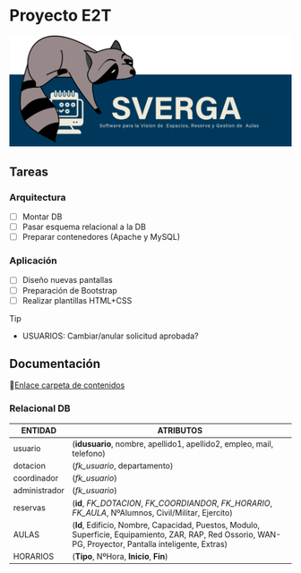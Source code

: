 # Proyecto E2T
![SVERGA](https://github.com/CIS-TIC/Proyecto/blob/main/image71559.png)
## Tareas
### Arquitectura
- [ ] Montar DB
- [ ] Pasar esquema relacional a la DB
- [ ] Preparar contenedores (Apache y MySQL)
### Aplicación
- [ ] Diseño nuevas pantallas
- [ ] Preparación de Bootstrap
- [ ] Realizar plantillas HTML+CSS

>[!TIP]
>+ USUARIOS: Cambiar/anular solicitud aprobada?
## Documentación
:link:[Enlace carpeta de contenidos](https://minisdefear-my.sharepoint.com/:f:/g/personal/escanoasaugue_minisdefear_onmicrosoft_com/EtAFxpsyZkxMo7nGqYn215gBakcX1UwHNWfo752WsTBJoQ?e=5LR0RJ)
### Relacional DB
| ENTIDAD | ATRIBUTOS |
| --- | --- |
| usuario | (**idusuario**, nombre, apellido1, apellido2, empleo, mail, telefono) |
| dotacion | (*fk_usuario*, departamento) |
| coordinador | (*fk_usuario*) |
| administrador | (*fk_usuario*) |
| reservas | (**id**, *FK_DOTACION*, *FK_COORDIANDOR*, *FK_HORARIO*, *FK_AULA*, NºAlumnos, Civil/Militar, Ejercito) |
| AULAS | (**Id**, Edificio, Nombre, Capacidad, Puestos, Modulo, Superficie, Equipamiento, ZAR, RAP, Red Ossorio, WAN-PG, Proyector, Pantalla inteligente, Extras) |
| HORARIOS | (**Tipo**, NºHora, **Inicio**, **Fin**) |


